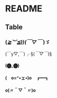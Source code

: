 # README
## Table
### (*≧︶≦))(￣▽￣* )ゞ
(￣y▽,￣)╭ 
§(*￣▽￣*)§
#### (⓿_⓿)
#### (　o=^•ェ•)o　┏━┓

#### o(〃＾▽＾〃)o
